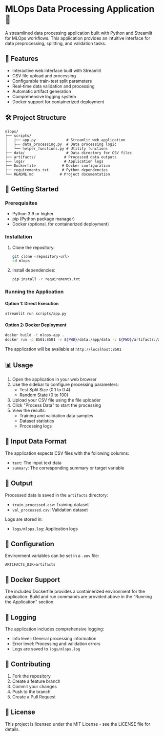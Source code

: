 # MLOps Data Processing Application 🤖

A streamlined data processing application built with Python and Streamlit for MLOps workflows. This application provides an intuitive interface for data preprocessing, splitting, and validation tasks.

## 🌟 Features

- Interactive web interface built with Streamlit
- CSV file upload and processing
- Configurable train-test split parameters
- Real-time data validation and processing
- Automatic artifact generation
- Comprehensive logging system
- Docker support for containerized deployment

## 🛠️ Project Structure

```
mlops/
├── scripts/
│   ├── app.py              # Streamlit web application
│   ├── data_processing.py  # Data processing logic
│   └── helper_functions.py # Utility functions
├── data/                   # Data directory for CSV files
├── artifacts/             # Processed data outputs
├── logs/                  # Application logs
├── Dockerfile            # Docker configuration
├── requirements.txt      # Python dependencies
└── README.md            # Project documentation
```

## 🚀 Getting Started

### Prerequisites

- Python 3.9 or higher
- pip (Python package manager)
- Docker (optional, for containerized deployment)

### Installation

1. Clone the repository:
   ```bash
   git clone <repository-url>
   cd mlops
   ```

2. Install dependencies:
   ```bash
   pip install -r requirements.txt
   ```

### Running the Application

#### Option 1: Direct Execution
```bash
streamlit run scripts/app.py
```

#### Option 2: Docker Deployment
```bash
docker build -t mlops-app .
docker run -p 8501:8501 -v ${PWD}/data:/app/data -v ${PWD}/artifacts:/app/artifacts -v ${PWD}/logs:/app/logs mlops-app
```

The application will be available at `http://localhost:8501`

## 📊 Usage

1. Open the application in your web browser
2. Use the sidebar to configure processing parameters:
   - Test Split Size (0.1 to 0.4)
   - Random State (0 to 100)
3. Upload your CSV file using the file uploader
4. Click "Process Data" to start the processing
5. View the results:
   - Training and validation data samples
   - Dataset statistics
   - Processing logs

## 📁 Input Data Format

The application expects CSV files with the following columns:
- `text`: The input text data
- `summary`: The corresponding summary or target variable

## 📂 Output

Processed data is saved in the `artifacts` directory:
- `train_processed.csv`: Training dataset
- `val_processed.csv`: Validation dataset

Logs are stored in:
- `logs/mlops.log`: Application logs

## 🔧 Configuration

Environment variables can be set in a `.env` file:
```env
ARTIFACTS_DIR=artifacts
```

## 🐳 Docker Support

The included Dockerfile provides a containerized environment for the application. Build and run commands are provided above in the "Running the Application" section.

## 📝 Logging

The application includes comprehensive logging:
- Info level: General processing information
- Error level: Processing and validation errors
- Logs are saved to `logs/mlops.log`

## 🤝 Contributing

1. Fork the repository
2. Create a feature branch
3. Commit your changes
4. Push to the branch
5. Create a Pull Request

## 📄 License

This project is licensed under the MIT License - see the LICENSE file for details. 